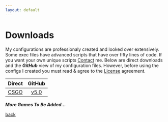 ```yaml
---
layout: default
---
```


# Downloads
My configurations are professionaly created and looked over extensively. Some exec files have advanced scripts that have over fifty lines of code. If you want your own unique scripts [Contact](Contact) me. Below are direct downloads and the **_GitHub_** view of my configuration files. However, before using the configs I created you must read & agree to the [License](https://github.com/Plexol/Configuration/blob/master/LICENSE) agreement.
 
| Direct    | GitHub  |
| ------------- |:-------------:|
| [CSGO](https://github.com/Plexol/Configuration/archive/CSGO.zip)     | [v5.0](https://github.com/Plexol/Configuration/tree/CSGO) |

**_More Games To Be Added..._**

[back](./)
